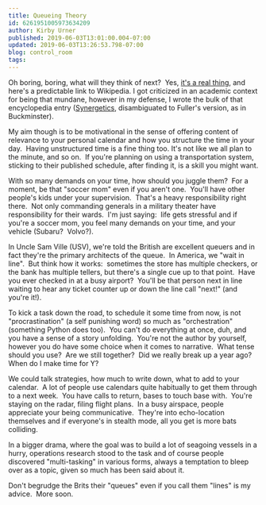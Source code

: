 ```yaml
---
title: Queueing Theory
id: 6261951005973634209
author: Kirby Urner
published: 2019-06-03T13:01:00.004-07:00
updated: 2019-06-03T13:26:53.798-07:00
blog: control_room
tags: 
---
```


Oh boring, boring, what will they think of next?  Yes, [it's a real thing](https://en.wikipedia.org/wiki/Queueing_theory), and here's a predictable link to Wikipedia. I got criticized in an academic context for being that mundane, however in my defense, I wrote the bulk of that encyclopedia entry ([Synergetics](https://en.wikipedia.org/wiki/Synergetics_(Fuller)), disambiguated to Fuller's version, as in Buckminster).

My aim though is to be motivational in the sense of offering content of relevance to your personal calendar and how you structure the time in your day.  Having unstructured time is a fine thing too. It's not like we all plan to the minute, and so on.  If you're planning on using a transportation system, sticking to their published schedule, after finding it, is a skill you might want.

With so many demands on your time, how should you juggle them?  For a moment, be that "soccer mom" even if you aren't one.  You'll have other people's kids under your supervision.  That's a heavy responsibility right there.  Not only commanding generals in a military theater have responsibility for their wards.  I'm just saying:  life gets stressful and if you're a soccer mom, you feel many demands on your time, and your vehicle (Subaru?  Volvo?).

In Uncle Sam Ville (USV), we're told the British are excellent queuers and in fact they're the primary architects of the queue.  In America, we "wait in line".  But think how it works:  sometimes the store has multiple checkers, or the bank has multiple tellers, but there's a single cue up to that point.  Have you ever checked in at a busy airport?  You'll be that person next in line waiting to hear any ticket counter up or down the line call "next!" (and you're it!).

To kick a task down the road, to schedule it some time from now, is not "procrastination" (a self punishing word) so much as "orchestration" (something Python does too).  You can't do everything at once, duh, and you have a sense of a story unfolding.  You're not the author by yourself, however you do have some choice when it comes to narrative.  What tense should you use?  Are we still together?  Did we really break up a year ago?  When do I make time for Y?

We could talk strategies, how much to write down, what to add to your calendar.  A lot of people use calendars quite habitually to get them through to a next week.  You have calls to return, bases to touch base with.  You're staying on the radar, filing flight plans.  In a busy airspace, people appreciate your being communicative.  They're into echo-location themselves and if everyone's in stealth mode, all you get is more bats colliding.

In a bigger drama, where the goal was to build a lot of seagoing vessels in a hurry, operations research stood to the task and of course people discovered "multi-tasking" in various forms, always a temptation to bleep over as a topic, given so much has been said about it.

Don't begrudge the Brits their "queues" even if you call them "lines" is my advice.  More soon.